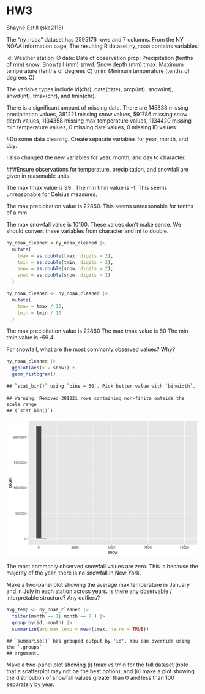 HW3
================
Shayne Estill (ske2118)

The “ny_noaa” dataset has 2595176 rows and 7 columns. From the NY NOAA
information page, The resulting R dataset ny_noaa contains variables:

id: Weather station ID date: Date of observation prcp: Precipitation
(tenths of mm) snow: Snowfall (mm) snwd: Snow depth (mm) tmax: Maximum
temperature (tenths of degrees C) tmin: Minimum temperature (tenths of
degrees C)

The variable types include id(chr), date(date), prcp(int), snow(int),
snwd(int), tmax(chr), and tmin(chr).

There is a significant amount of missing data. There are 145838 missing
precipitation values, 381221 missing snow values, 591786 missing snow
depth values, 1134358 missing max temperature values, 1134420 missing
min temperature values, 0 missing date values, 0 missing ID values

\#Do some data cleaning. Create separate variables for year, month, and
day.

I also changed the new variables for year, month, and day to character.

\###Ensure observations for temperature, precipitation, and snowfall are
given in reasonable units.

The max tmax value is 99 . The min tmin value is -1. This seems
unreasonable for Celsius measures.

The max precipitation value is 22860. This seems unreasonable for tenths
of a mm.

The max snowfall value is 10160. These values don’t make sense. We
should convert these variables from character and int to double.

``` r
ny_noaa_cleaned <-ny_noaa_cleaned |>
  mutate(
    tmax = as.double(tmax, digits = 2),
    tmin = as.double(tmin, digits = 2),
    snow = as.double(snow, digits = 2),
    snwd = as.double(snow, digits = 2)
  )
```

``` r
ny_noaa_cleaned <- ny_noaa_cleaned |>
  mutate(
    tmax = tmax / 10,
    tmin = tmin / 10
  )
```

The max precipitation value is 22860 The max tmax value is 60 The min
tmin value is -59.4

For snowfall, what are the most commonly observed values? Why?

``` r
ny_noaa_cleaned |>
  ggplot(aes(x = snow)) + 
  geom_histogram() 
```

    ## `stat_bin()` using `bins = 30`. Pick better value with `binwidth`.

    ## Warning: Removed 381221 rows containing non-finite outside the scale range
    ## (`stat_bin()`).

![](HW3_2_files/figure-gfm/unnamed-chunk-5-1.png)<!-- -->

The most commonly observed snowfall values are zero. This is because the
majority of the year, there is no snowfall in New York.

Make a two-panel plot showing the average max temperature in January and
in July in each station across years. Is there any observable /
interpretable structure? Any outliers?

``` r
avg_temp <- ny_noaa_cleaned |>
  filter(month == 1| month == 7 ) |>
  group_by(id, month) |>
  summarize(avg_max_temp = mean(tmax, na.rm = TRUE))
```

    ## `summarise()` has grouped output by 'id'. You can override using the `.groups`
    ## argument.

Make a two-panel plot showing (i) tmax vs tmin for the full dataset
(note that a scatterplot may not be the best option); and (ii) make a
plot showing the distribution of snowfall values greater than 0 and less
than 100 separately by year.
